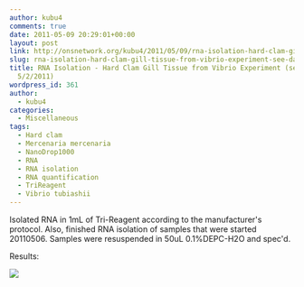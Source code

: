 ```yaml
---
author: kubu4
comments: true
date: 2011-05-09 20:29:01+00:00
layout: post
link: http://onsnetwork.org/kubu4/2011/05/09/rna-isolation-hard-clam-gill-tissue-from-vibrio-experiment-see-daves-notebook-522011/
slug: rna-isolation-hard-clam-gill-tissue-from-vibrio-experiment-see-daves-notebook-522011
title: RNA Isolation - Hard Clam Gill Tissue from Vibrio Experiment (see Dave's Notebook
  5/2/2011)
wordpress_id: 361
author:
  - kubu4
categories:
  - Miscellaneous
tags:
  - Hard clam
  - Mercenaria mercenaria
  - NanoDrop1000
  - RNA
  - RNA isolation
  - RNA quantification
  - TriReagent
  - Vibrio tubiashii
---
```


Isolated RNA in 1mL of Tri-Reagent according to the manufacturer's protocol. Also, finished RNA isolation of samples that were started 20110506. Samples were resuspended in 50uL 0.1%DEPC-H2O and spec'd.

Results:

![](http://eagle.fish.washington.edu/Arabidopsis/RNA%20Spec%20Readings/20110509%20Hard%20Clam%20Gill%20RNA%20ODs.jpg)
